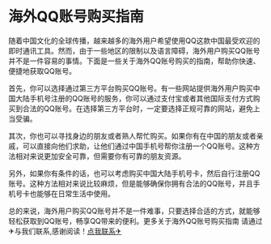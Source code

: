 # 海外QQ账号购买指南

随着中国文化的全球传播，越来越多的海外用户希望使用QQ这款中国最受欢迎的即时通讯工具。然而，由于一些地区的限制以及语言障碍，海外用户购买QQ账号并不是一件容易的事情。下面是一些关于海外QQ账号购买的指南，帮助你快速、便捷地获取QQ账号。

首先，你可以选择通过第三方平台购买QQ账号。有一些网站提供海外用户购买中国大陆手机号注册的QQ账号的服务，你可以通过支付宝或者其他国际支付方式购买到合法的QQ账号。在选择第三方平台时，一定要选择正规可靠的网站，避免上当受骗。

其次，你也可以寻找身边的朋友或者熟人帮忙购买。如果你有在中国的朋友或者亲戚，可以直接向他们求助，让他们通过中国手机号帮你注册一个QQ账号。这种方法相对来说更加安全可靠，但需要你有可靠的朋友资源。

另外，如果你有条件的话，也可以考虑购买中国大陆手机号卡，然后自行注册QQ账号。这种方法相对来说比较麻烦，但是能够确保你拥有合法的QQ账号，并且手机号卡也能够在日常生活中使用。

总的来说，海外用户购买QQ账号并不是一件难事，只要选择合适的方式，就能够轻松获取到QQ账号，畅享QQ带来的便利。更多关于海外QQ账号购买指南 请通过✈与我们联系,感谢阅读！[点我联系✈](https://m.G208.com)